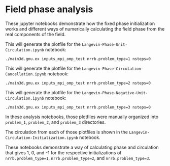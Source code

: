 # Field phase analysis

These jupyter notebooks demonstrate how the fixed phase initialization works
and different ways of numerically calculating the field phase from the real
components of the field.

This will generate the plotfile for the `Langevin-Phase-Unit-Circulation.ipynb` notebook:

```
./main3d.gnu.ex inputs_mpi_omp_test nrrb.problem_type=1 nsteps=0
```

This will generate the plotfile for the `Langevin-Phase-Circulation-Cancellation.ipynb` notebook:

```
./main3d.gnu.ex inputs_mpi_omp_test nrrb.problem_type=2 nsteps=0
```

This will generate the plotfile for the `Langevin-Phase-Negative-Unit-Circulation.ipynb` notebook:

```
./main3d.gnu.ex inputs_mpi_omp_test nrrb.problem_type=3 nsteps=0
```

In these analysis notebooks, those plotfiles were manually organized into
`problem_1`, `problem_2`, and `problem_3` directories.

The circulation from each of those plotfiles is shown in the `Langevin-Circulation-Initialization.ipynb` notebook.

These notebooks demonstrate a way of calculating phase and circulation that
gives 1, 0, and -1 for the respective initializations of `nrrb.problem_type=1`,
`nrrb.problem_type=2`, and `nrrb.problem_type=3`.
